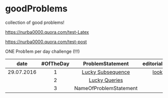 # goodProblems
collection of good problems!

https://nurba0000.quora.com/test-Latex

https://nurba0000.quora.com/test-post

ONE Prob1em per day challenge (!!!)

|date       |#OfTheDay | ProblemStatement                                                 | editorial | comments      |codes|
|-----------|:--------:|:----------------:                                                | ---------:| -------------:|-------:|
|29.07.2016 |   1      | [Lucky Subsequence](http://codeforces.com/contest/145/problem/C) |     [look](https://github.com/SeydazimovN/goodProblems/blob/master/editorials/LuckyDifferent.pdf)      | accepted      |[look](https://github.com/SeydazimovN/goodProblems/blob/master/codes/LuckyDifferent.cpp)|
|           |   2      | [Lucky Queries](http://codeforces.com/contest/145/problem/E)     |           |               ||
|           |   3      | NameOfProblemStatement                                           |           |               ||

